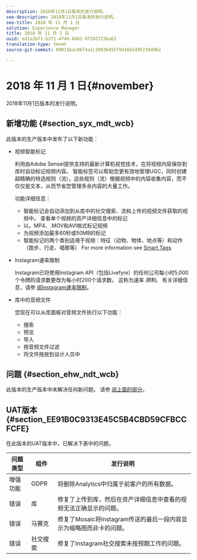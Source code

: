 ```yaml
---
description: 2018年11月1日版本的发行说明。
seo-description: 2018年11月1日版本的发行说明。
seo-title: 2018 年 11 月 1 日
solution: Experience Manager
title: 2018 年 11 月 1 日
uuid: ed1a3bf1-b3f1-4746-8462-07283723ba62
translation-type: tm+mt
source-git-commit: 09011bac06f4a1c39836455f9d16654952184962

---
```



# 2018 年 11 月 1 日{#november}

2018年11月1日版本的发行说明。

## 新增功能 {#section_syx_mdt_wcb}

此版本的生产版本中发布了以下新功能：

* 视频智能标记

   利用由Adobe Sensei提供支持的最新计算机视觉技术，在将视频内容保存到库时自动标记视频内容。 智能标签可以帮助您更有效地管理UGC，同时创建超精确的特选规则（流），这些规则（流）根据视频中的内容收集内容，而不仅仅是文本，从而节省您管理多余内容的大量工作。

   功能详细信息：

   * 智能标记会自动添加到从库中的社交搜索、流和上传的视频文件获取的视频中。 查看单个视频的资产详细信息中的标记
   * 以。MP4、.MOV和AVI格式标记视频
   * 为视频添加最多60秒或50MB的标记
   * 智能标记的两个类别适用于视频：特征（动物、物体、地点等）和动作（跑步、行走、唱歌等）
   For more information see [Smart Tags](/help/using/c-features-livefyre/c-smart-tags/c-smart-tags.md#c_smart_tags)

* Instagram速率限制

   Instagram已将使用Instagram API（包括Livefyre）的任何公司每小时5,000个令牌的请求数更改为每小时200个请求数。 这称为速率 *限制*。 有关详细信息，请参 [阅Instagram速率限制](/help/using/c-streams/c-instagram-rate-limiting.md)。

* 库中的音频文件

   您现在可以从库面板对音频文件执行以下功能：

   * 搜索
   * 预览
   * 导入
   * 按音频文件过滤
   * 将文件拖放到设计人员中

## 问题 {#section_ehw_ndt_wcb}

此版本的生产版本中未解决任何新问题。 请参 [阅上面的部分](#c_rn/section_syx_mdt_wcb)。

## UAT版本 {#section_EE91B0C9313E45C5B4CBD59CFBCCFCFE}

在此版本的UAT版本中，已解决下表中的问题。

| **问题类型** | **组件** | **发行说明** |
|---|---|---|
| 增强功能 | GDPR | 将删除Analytics中归属于前客户的所有数据。 |
| 错误 | 库 | 修复了上传到库，然后在资产详细信息中查看的视频无法正确显示的问题。 |
| 错误 | 马赛克 | 修复了Mosaic将Instagram传送的最后一段内容显示为缩略图而非卡的问题。 |
| 错误 | 社交搜索 | 修复了Instagram社交搜索未按预期工作的问题。 |

